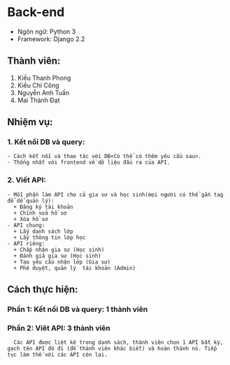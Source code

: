 # Back-end

- Ngôn ngữ: Python 3
- Framework: Django 2.2

## Thành viên:
  1. Kiều Thanh Phong
  2. Kiều Chí Công
  3. Nguyễn Anh Tuấn
  4. Mai Thành Đạt

## Nhiệm vụ:
  ### 1. Kết nối DB và query:
    - Cách kết nối và thao tác với DB<Có thể có thêm yêu cầu sau>.
    - Thống nhất với frontend về dữ liệu đầu ra của API.
  ### 2. Viết API:
    - Mỗi phần làm API cho cả gia sư và học sinh(mọi người có thể gắn tag để dễ quản lý):
      + Đăng ký tài khoản
      + Chỉnh sửa hồ sơ
      + Xóa hồ sơ
    - API chung:
      + Lấy danh sách lớp
      + Lấy thông tin lớp học
    - API riêng:
      + Chấp nhận gia sư (Học sinh)
      + Đánh giá gia sư (Học sinh)
      + Tạo yêu cầu nhận lớp (Gia sư)
      + Phê duyệt, quản lý  tài khoản (Admin)

## Cách thực hiện:
   ### Phần 1: Kết nối DB và query: 1 thành viên
   ### Phần 2: Viêt API: 3 thành viên
      Các API được liệt kê trong danh sách, thành viên chọn 1 API bất kỳ, gạch tên API đó đi (để thành viên khác biết) và hoàn thành nó. Tiếp tục làm thế với các API còn lại.




